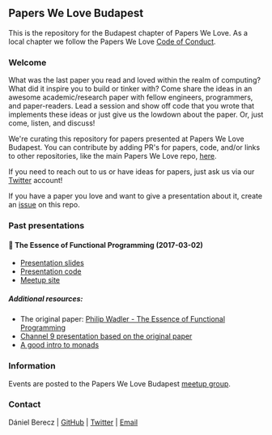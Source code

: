 ## Papers We Love Budapest

This is the repository for the Budapest chapter of Papers We Love. As a local chapter we follow the Papers We Love [Code of Conduct](https://github.com/papers-we-love/budapest/blob/master/code-of-conduct.md).

### Welcome

What was the last paper you read and loved within the realm of computing? What did it inspire you to build or tinker with? Come share the ideas in an awesome academic/research paper with fellow engineers, programmers, and paper-readers. Lead a session and show off code that you wrote that implements these ideas or just give us the lowdown about the paper. Or, just come, listen, and discuss!

We're curating this repository for papers presented at Papers We Love Budapest. You can contribute by adding PR's for papers, code, and/or links to other repositories, like the main Papers We Love repo, [here][pwl_main].

If you need to reach out to us or have ideas for papers, just ask us via our [Twitter][twitter] account!

If you have a paper you love and want to give a presentation about it, create an [issue][issues] on this repo.

### Past presentations

#### :book: The Essence of Functional Programming (2017-03-02)

* [Presentation slides](https://github.com/BP-HUG/presentations/blob/master/2017_march/essence_of_fp.pdf)
* [Presentation code][essence_files]
* [Meetup site][essence]

##### Additional resources:
* The original paper: [Philip Wadler - The Essence of Functional Programming][wadler_essence]
* [Channel 9 presentation based on the original paper][c9_essence]
* [A good intro to monads][monad_intro]

### Information

Events are posted to the Papers We Love Budapest [meetup group][meetup].

### Contact

Dániel Berecz | [GitHub][me_github] | [Twitter][me_twitter] | [Email][me_email]

[pwl_main]: https://github.com/papers-we-love/papers-we-love
[twitter]: https://twitter.com/PapersWeLove_BP
[meetup]: http://www.meetup.com/Papers-We-Love-Budapest/
[me_github]: github.com/danimad
[me_twitter]: https://twitter.com/DanielBerecz
[me_email]: dani.madvillain@gmail.com
[issues]: https://github.com/papers-we-love/budapest/issues
[essence]: https://www.meetup.com/Papers-We-Love-Budapest/events/237294183/
[essence_files]: https://github.com/papers-we-love/budapest/tree/master/2017_march
[c9_essence]: https://channel9.msdn.com/Shows/Going+Deep/C9-Lectures-Dr-Ralf-Lmmel-AFP-The-Quick-Essence-of-Functional-Programming
[wadler_essence]: http://homepages.inf.ed.ac.uk/wadler/topics/monads.html
[monad_intro]: http://adit.io/posts/2013-04-17-functors,_applicatives,_and_monads_in_pictures.html
